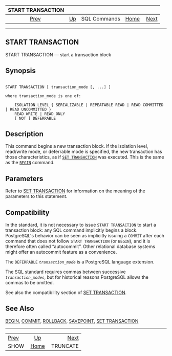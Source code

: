 <!--?xml version="1.0" encoding="UTF-8" standalone="no"?-->

|       START TRANSACTION       |                                        |              |                                                       |                                       |
| :---------------------------: | :------------------------------------- | :----------: | ----------------------------------------------------: | ------------------------------------: |
| [Prev](sql-show.html "SHOW")  | [Up](sql-commands.html "SQL Commands") | SQL Commands | [Home](index.html "PostgreSQL 17devel Documentation") |  [Next](sql-truncate.html "TRUNCATE") |

***

## START TRANSACTION

START TRANSACTION — start a transaction block

## Synopsis

```

START TRANSACTION [ transaction_mode [, ...] ]

where transaction_mode is one of:

    ISOLATION LEVEL { SERIALIZABLE | REPEATABLE READ | READ COMMITTED | READ UNCOMMITTED }
    READ WRITE | READ ONLY
    [ NOT ] DEFERRABLE
```

## Description

This command begins a new transaction block. If the isolation level, read/write mode, or deferrable mode is specified, the new transaction has those characteristics, as if [`SET TRANSACTION`](sql-set-transaction.html "SET TRANSACTION") was executed. This is the same as the [`BEGIN`](sql-begin.html "BEGIN") command.

## Parameters

Refer to [SET TRANSACTION](sql-set-transaction.html "SET TRANSACTION") for information on the meaning of the parameters to this statement.

## Compatibility

In the standard, it is not necessary to issue `START TRANSACTION` to start a transaction block: any SQL command implicitly begins a block. PostgreSQL's behavior can be seen as implicitly issuing a `COMMIT` after each command that does not follow `START TRANSACTION` (or `BEGIN`), and it is therefore often called “autocommit”. Other relational database systems might offer an autocommit feature as a convenience.

The `DEFERRABLE` *`transaction_mode`* is a PostgreSQL language extension.

The SQL standard requires commas between successive *`transaction_modes`*, but for historical reasons PostgreSQL allows the commas to be omitted.

See also the compatibility section of [SET TRANSACTION](sql-set-transaction.html "SET TRANSACTION").

## See Also

[BEGIN](sql-begin.html "BEGIN"), [COMMIT](sql-commit.html "COMMIT"), [ROLLBACK](sql-rollback.html "ROLLBACK"), [SAVEPOINT](sql-savepoint.html "SAVEPOINT"), [SET TRANSACTION](sql-set-transaction.html "SET TRANSACTION")

***

|                               |                                                       |                                       |
| :---------------------------- | :---------------------------------------------------: | ------------------------------------: |
| [Prev](sql-show.html "SHOW")  |         [Up](sql-commands.html "SQL Commands")        |  [Next](sql-truncate.html "TRUNCATE") |
| SHOW                          | [Home](index.html "PostgreSQL 17devel Documentation") |                              TRUNCATE |
